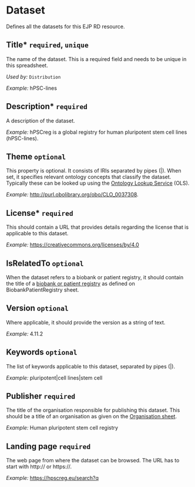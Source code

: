 # Dataset
Defines all the datasets for this EJP RD resource.

## Title* `required`, `unique`
The name of the dataset. This is a required field and needs to be unique in this spreadsheet.

*Used by:*
`Distribution`

*Example:*
hPSC-lines

## Description* `required`
A description of the dataset.

*Example:*
hPSCreg is a global registry for human pluripotent stem cell lines (hPSC-lines).

## Theme `optional`
This property is optional. It consists of IRIs separated by pipes (|). When set, it specifies relevant ontology concepts
that classify the dataset. Typically these can be looked up using the [Ontology Lookup Service](https://www.ebi.ac.uk/ols/index) (OLS).

*Example:*
http://purl.obolibrary.org/obo/CLO_0037308.

## License* `required`
This should contain a URL that provides details regarding the license that is applicable to this dataset.

*Example:*
https://creativecommons.org/licenses/by/4.0

## IsRelatedTo `optional`
When the dataset refers to a biobank or patient registry, it should contain the title of a [biobank or patient registry](BiobankOrPatientRegistry.md)
as defined on BiobankPatientRegistry sheet.

## Version `optional`
Where applicable, it should provide the version as a string of text.

*Example:*
4.11.2

## Keywords `optional`
The list of keywords applicable to this dataset, separated by pipes (|).

*Example:* 
pluripotent|cell lines|stem cell

## Publisher `required`
The title of the organisation responsible for publishing this dataset. This should be a title of an organisation as given
on the [Organisation sheet](Organisation.md).

*Example:*
Human pluripotent stem cell registry

## Landing page `required`
The web page from where the dataset can be browsed. The URL has to start with http:// or https://.

*Example:*
https://hpscreg.eu/search?q
